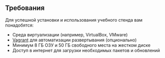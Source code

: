 ## Требования

Для успешной установки и использования учебного стенда вам понадобятся:

- Среда виртуализации (например, VirtualBox, VMware)
- [Vagrant](https://www.vagrantup.com/) для автоматизации развертывания (опционально)
- Минимум 8 ГБ ОЗУ и 50 ГБ свободного места на жестком диске
- Доступ в интернет для загрузки необходимых пакетов и обновлений
